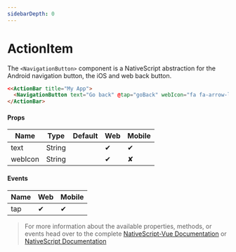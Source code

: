 ```yaml
---
sidebarDepth: 0
---
```

# ActionItem

The `<NavigationButton>` component is a NativeScript abstraction for the Android navigation button, the iOS and web back button.

<DocExampleBox codeBox="https://codesandbox.io/s/9y51w9oj54">

```html
<<ActionBar title="My App">
  <NavigationButton text="Go back" @tap="goBack" webIcon="fa fa-arrow-left" />
</ActionBar>
```

<NavigationButtonDoc />
</DocExampleBox>

#### Props

| Name    | Type   | Default | Web | Mobile |
| ------- | ------ | ------- | --- | ------ |
| text    | String |         | ✔   | ✔      |
| webIcon | String |         | ✔   | ✘      |

#### Events

| Name | Web | Mobile |
| ---- | --- | ------ |
| tap  | ✔   | ✔      |

> For more information about the available properties, methods, or events head over to the complete [NativeScript-Vue Documentation](https://nativescript-vue.org/en/docs/elements/action-bar/navigation-button/)
> or [NativeScript Documentation](https://docs.nativescript.org/api-reference/classes/_ui_action_bar_.navigationbutton)
